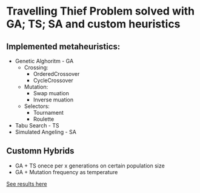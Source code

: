 ﻿# Travelling Thief Problem solved with GA; TS; SA and custom heuristics
## Implemented metaheuristics:
* Genetic Alghoritm - GA
    * Crossing:
        * OrderedCrossover
        * CycleCrossover
    * Mutation:
        * Swap muation
        * Inverse muation
    * Selectors:
        * Tournament
        * Roulette
* Tabu Search - TS
* Simulated Angeling - SA

## Customn Hybrids
* GA + TS onece per x generations on certain population size
* GA + Mutation frequency as temperature


[See results here](./GneticAlghoritm/lab1/wyniki)

